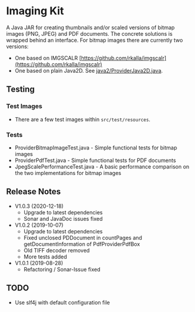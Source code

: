 # Imaging Kit

A Java JAR for creating thumbnails and/or scaled versions of bitmap images (PNG, JPEG) and PDF documents.
The concrete solutions is wrapped behind an interface. For bitmap images there are currently two versions:

- One based on IMGSCALR [https://github.com/rkalla/imgscalr](https://github.com/rkalla/imgscalr)
- One based on plain Java2D. See [java2/ProviderJava2D.java](src/main/java/com/giraone/imaging/java2/ProviderJava2D.java).

## Testing

### Test Images

- There are a few test images within `src/test/resources`.

### Tests

- ProviderBitmapImageTest.java - Simple functional tests for bitmap images
- ProviderPdfTest.java - Simple functional tests for PDF documents
- JpegScalePerformanceTest.java - A basic performance comparison on the two implementations for bitmap images

## Release Notes

- V1.0.3 (2020-12-18)
  - Upgrade to latest dependencies
  - Sonar and JavaDoc issues fixed
- V1.0.2 (2019-10-07)
  - Upgrade to latest dependencies
  - Fixed unclosed PDDocument in countPages and getDocumentInformation of PdfProviderPdfBox
  - Old TIFF decoder removed
  - More tests added
- V1.0.1 (2019-08-28)
  - Refactoring / Sonar-Issue fixed

## TODO

- Use slf4j with default configuration file
